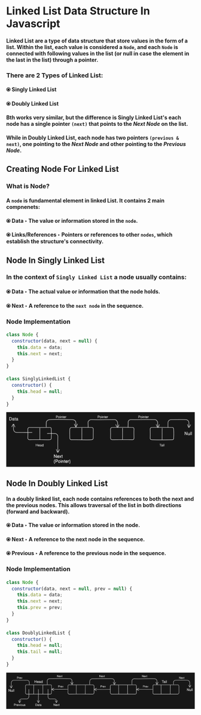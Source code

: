 # Linked List Data Structure In Javascript

#### Linked List are a type of data structure that store values in the form of a list. Within the list, each value is considered a `Node`, and each `Node` is connected with following values in the list (or null in case the element in the last in the list) through a pointer.

### There are 2 Types of Linked List:

#### &#10687; Singly Linked List

#### &#10687; Doubly Linked List

#### Bth works very similar, but the difference is **Singly Linked List's** each node has a single pointer `(next)` that points to the _**Next Node**_ on the list.

#### While in **Doubly Linked List**, each node has two pointers `(previous & next)`, one pointing to the _**Next Node**_ and other pointing to the _**Previous Node**_.

## Creating Node For Linked List

### What is Node?

#### A `node` is fundamental element in linked List. It contains 2 main compnenets:

#### &#10687; Data &#8227; The value or information stored in the `node`.

#### &#10687; Links/References &#8227; Pointers or references to other `nodes`, which establish the structure's connectivity.

## Node In Singly Linked List

### In the context of `Singly Linked List` a node usually contains:

#### &#10687; Data &#8227; The actual value or information that the node holds.

#### &#10687; Next &#8227; A reference to the `next node` in the sequence.

### Node Implementation

```javascript
class Node {
  constructor(data, next = null) {
    this.data = data;
    this.next = next;
  }
}

class SinglyLinkedList {
  constructor() {
    this.head = null;
  }
}
```

![Screenshot Singly Linked List](../assets/Singly%20Linked%20List.png)

## Node In Doubly Linked List

#### In a doubly linked list, each node contains references to both the next and the previous nodes. This allows traversal of the list in both directions (forward and backward).

#### &#10687; Data &#8227; The value or information stored in the node.

#### &#10687; Next &#8227; A reference to the next node in the sequence.

#### &#10687; Previous &#8227; A reference to the previous node in the sequence.

### Node Implementation

```javascript
class Node {
  constructor(data, next = null, prev = null) {
    this.data = data;
    this.next = next;
    this.prev = prev;
  }
}

class DoublyLinkedList {
  constructor() {
    this.head = null;
    this.tail = null;
  }
}
```

![Screenshot Doubly Linked List](../assets/Doubly%20Linked%20List.png)
